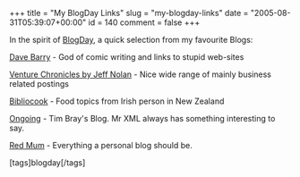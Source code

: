 +++
title = "My BlogDay Links"
slug = "my-blogday-links"
date = "2005-08-31T05:39:07+00:00"
id = 140
comment = false
+++

In the spirit of [BlogDay](http://blogday.org/), a quick selection from my favourite Blogs:

[Dave Barry](http://blogs.herald.com/dave_barrys_blog) - God of comic writing and links to stupid web-sites

[Venture Chronicles by Jeff Nolan](http://sapventures.typepad.com/main/) - Nice wide range of mainly business related postings

[Bibliocook](http://bibliocook.com/) - Food topics from Irish person in New Zealand

[Ongoing](http://tbray.org/ongoing) - Tim Bray's Blog. Mr XML always has something interesting to say.

[Red Mum](http://redmum.blogspot.com/) - Everything a personal blog should be.

[tags]blogday[/tags]
